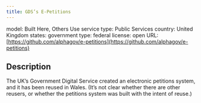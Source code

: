 ```yaml
---
title: GDS’s E-Petitions
---
```


model: Built Here, Others Use
service type: Public Services
country: United Kingdom
states: 
government type: federal
license: open
URL: [https://github.com/alphagov/e-petitions](https://github.com/alphagov/e-petitions)

## Description
The UK’s Government Digital Service created an electronic petitions system, and it has been reused in Wales. (It’s not clear whether there are other reusers, or whether the petitions system was built with the intent of reuse.)
